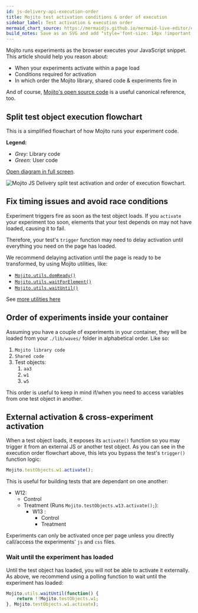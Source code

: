 ```yaml
---
id: js-delivery-api-execution-order
title: Mojito test activation conditions & order of execution
sidebar_label: Test activation & execution order
mermaid_chart_source: https://mermaidjs.github.io/mermaid-live-editor/#/edit/eyJjb2RlIjoiZ3JhcGggVERcbnN1YmdyYXBoIFwiQ29udGFpbmVyIGNvZGVcIlxuQShNb2ppdG8gbGliIHJ1bnMpIC0tPiBCKFNoYXJlZCBjb2RlIHJ1bnMpIFxuZW5kXG5cbnN1YmdyYXBoIFwiRWFjaCB0ZXN0IG9iamVjdFwiXG5CIC0tPiBEKFwiVGVzdCBsb2FkcyAmIHRyaWdnZXIoKSBleGVjdXRlc1wiKVxuRCAtLT4gfFwi4pyUIFRlc3QgYWN0aXZhdGUoKSBjYWxsZWRcInwgRShcIkNoZWNrOiBGb3JjZWQgaW50byByZWNpcGVcIilcbkUgLS0-IHxcIuKclyBOb3QgZm9yY2VkIGludG8gcmVjaXBlXCJ8IEYoXCJDaGVjazogUHJldmlvdXNseSBidWNrZXRlZFwiKVxuRiAtLT4gfFwi4pyXIE5vdCBwcmV2aW91c2x5IGJ1Y2tldGVkXCJ8IEcoXCJDaGVjazogVGVzdCBzdGF0ZSBpcyAnbGl2ZSdcIilcbkcgLS0-IHxcIuKclCBUZXN0IGlzIGxpdmVcInwgSChcIkFzc2lnbiBTdWJqZWN0IGJ5IHNhbXBsZSByYXRlXCIpXG5cbkUgLS0-IHxcIuKclCBGb3JjZWQgYnkgcHJldmlldyBtb2RlXCJ8IElcbkUgLS0-IHxcIuKclCBGb3JjZWQgYnkgZGl2ZXJ0XCJ8IE4oXCJDaGVjazogVGVzdCBzdGF0ZSBpcyAnbGl2ZSdcIilcbk4gLS0-IHxcIuKclCBSdW4gZGl2ZXJ0ZWQgcmVjaXBlXCJ8IEtcbk4gLS0-IHxcIuKclyBUZXN0IGlzIG5vdCBsaXZlXCJ8IFpcbkYgLS0-IHxcIuKclCBQcmV2aW91c2x5IGFzc2lnbmVkIHJlY2lwZVwifCBJXG5IIC0tPiB8XCLinJQgQnVja2V0ZWQgaW50byB0ZXN0XCJ8IEkoQXNzaWdubWVudCBzdG9yZWQgaW4gY29va2llKVxuXG5zdWJncmFwaCBcIiBcIlxuSSAtLT4gSihFeHBvc3VyZSB0cmFja2luZyBydW5zKVxuSiAtLT4gSyhTaGFyZWQgQ1NTICYgSlMgcnVucylcbksgLS0-IEwoUmVjaXBlIENTUyAmIEpTIHJ1bnMpXG5lbmRcblxuRCAtLT4gfFwi4pyXIFRlc3QgYWN0aXZhdGUoKSBub3QgY2FsbGVkXCJ8IFooQ29tcGxldGUpXG5HIC0tPiB8XCLinJcgVGVzdCBpcyBub3QgbGl2ZVwifCBaXG5IIC0tPiB8XCLinJcgRXhjbHVkZWQgYnkgc2FtcGxlIHJhdGVcInwgWlxuTCAtLT4gWlxuZW5kXG5cblxuY2xhc3NEZWYgcnVuVXNlciBmaWxsOiNhZmEsc3Ryb2tlOiNhZmE7XG5jbGFzcyBCIHJ1blVzZXI7XG5jbGFzcyBEIHJ1blVzZXI7XG5jbGFzcyBLIHJ1blVzZXI7XG5jbGFzcyBMIHJ1blVzZXI7XG4iLCJtZXJtYWlkIjp7InRoZW1lIjoibmV1dHJhbCJ9fQ
build_notes: Save as an SVG and add "style='font-size: 14px !important;'" to the svg node as an attribute.
---
```


Mojito runs experiments as the browser executes your JavaScript snippet. This article should help you reason about:

 - When your experiments activate within a page load
 - Conditions required for activation
 - In which order the Mojito library, shared code & experiments fire in

And of course, [Mojito's open source code](https://github.com/mint-metrics/mojito-js-delivery/blob/master/lib/mojito.js) is a useful canonical reference, too.

## Split test object execution flowchart

This is a simplified flowchart of how Mojito runs your experiment code.

**Legend:**

 - _Grey:_ Library code
 - _Green:_ User code

[Open diagram in full screen](/img/js-delivery/api/execution-order.png).


![Mojito JS Delivery split test activation and order of execution flowchart.](/img/js-delivery/api/execution-order.png)


## Fix timing issues and avoid race conditions

Experiment triggers fire as soon as the test object loads. If you `activate` your experiment too soon, elements that your test depends on may not have loaded, causing it to fail.

Therefore, your test's `trigger` function may need to delay activation until everything you need on the page has loaded.

We recommend delaying activation until the page is ready to be transformed, by using Mojito utilities, like:

 - [`Mojito.utils.domReady()`](js-delivery-utilities#mojitoutilsdomready)
 - [`Mojito.utils.waitForElement()`](js-delivery-utilities#mojitoutilswaitforelement)
 - [`Mojito.utils.waitUntil()`](js-delivery-utilities#mojitoutilswaituntil)

See [more utilities here](js-delivery-utilities)


## Order of experiments inside your container

Assuming you have a couple of experiments in your container, they will be loaded from your `./lib/waves/` folder in alphabetical order. Like so:

1. `Mojito library code`
2. `Shared code`
3. Test objects:
    1. `aa3`
    2. `w1`
    3. `w5`

This order is useful to keep in mind if/when you need to access variables from one test object in another.


## External activation & cross-experiment activation

When a test object loads, it exposes its `activate()` function so you may trigger it from an external JS or another test object. As you can see in the execution order flowchart above, this lets you bypass the test's `trigger()` function logic:

```js
Mojito.testObjects.w1.activate();
```

This is useful for building tests that are dependant on one another:

 - W12:
    - Control
    - Treatment (Runs `Mojito.testObjects.w13.activate();`):
        - W13 :
            - Control
            - Treatment

Experiments can only be activated once per page unless you directly call/access the experiments' `js` and `css` files.

### Wait until the experiment has loaded

Until the test object has loaded, you will not be able to activate it externally. As above, we recommend using a polling function to wait until the experiment has loaded:

```js
Mojito.utils.waitUntil(function() {
    return !!Mojito.testObjects.w1;
}, Mojito.testObjects.w1.activate);
```

